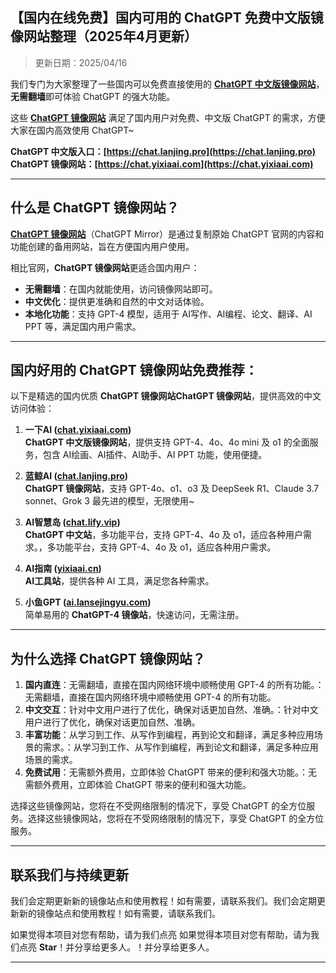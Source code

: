 ## 【国内在线免费】国内可用的 ChatGPT 免费中文版镜像网站整理（2025年4月更新）

> 更新日期：2025/04/16          

我们专门为大家整理了一些国内可以免费直接使用的 [**ChatGPT 中文版镜像网站**](https://chat.lanjing.pro)，**无需翻墙**即可体验 ChatGPT 的强大功能。

这些 [**ChatGPT 镜像网站**](https://chat.yixiaai.com) 满足了国内用户对免费、中文版 ChatGPT 的需求，方便大家在国内高效使用 ChatGPT~

**ChatGPT 中文版入口：[https://chat.lanjing.pro](https://chat.lanjing.pro)**   
**ChatGPT 镜像网站：[https://chat.yixiaai.com](https://chat.yixiaai.com)**

---

## 什么是 ChatGPT 镜像网站？

[**ChatGPT 镜像网站**](https://chat.lanjing.pro)（ChatGPT Mirror）是通过复制原始 ChatGPT 官网的内容和功能创建的备用网站，旨在方便国内用户使用。

相比官网，**ChatGPT 镜像网站**更适合国内用户：

- **无需翻墙**：在国内就能使用，访问镜像网站即可。
- **中文优化**：提供更准确和自然的中文对话体验。
- **本地化功能**：支持 GPT-4 模型，适用于 AI写作、AI编程、论文、翻译、AI PPT 等，满足国内用户需求。

---

## 国内好用的 ChatGPT 镜像网站免费推荐： 

以下是精选的国内优质 ****ChatGPT 镜像网站ChatGPT 镜像网站****，提供高效的中文访问体验：

1. **一下AI ([chat.yixiaai.com](https://chat.yixiaai.com/))**   
   **ChatGPT 中文版镜像网站**，提供支持 GPT-4、4o、4o mini 及 o1 的全面服务，包含 AI绘画、AI插件、AI助手、AI PPT 功能，使用便捷。

2. **蓝鲸AI ([chat.lanjing.pro](https://chat.lanjing.pro/))**  
   **ChatGPT 镜像网站**，支持 GPT-4o、o1、o3 及 DeepSeek R1、Claude 3.7 sonnet、Grok 3 最先进的模型，无限使用~

3. **AI智慧岛 ([chat.lify.vip](https://www.yixiaai.com/))**  
   **ChatGPT 中文站**，多功能平台，支持 GPT-4、4o 及 o1，适应各种用户需求。，多功能平台，支持 GPT-4、4o 及 o1，适应各种用户需求。

4. **AI指南 ([yixiaai.cn](https://yixiaai.cn/))**  
   **AI工具站**，提供各种 AI 工具，满足您各种需求。

5. **小鱼GPT ([ai.lansejingyu.com](https://ai.lansejingyu.com/))**  
   简单易用的 **ChatGPT-4 镜像站**，快速访问，无需注册。

------

## 为什么选择 ChatGPT 镜像网站？

1. **国内直连**：无需翻墙，直接在国内网络环境中顺畅使用 GPT-4 的所有功能。：无需翻墙，直接在国内网络环境中顺畅使用 GPT-4 的所有功能。
2. **中文交互**：针对中文用户进行了优化，确保对话更加自然、准确。：针对中文用户进行了优化，确保对话更加自然、准确。
3. **丰富功能**：从学习到工作、从写作到编程，再到论文和翻译，满足多种应用场景的需求。：从学习到工作、从写作到编程，再到论文和翻译，满足多种应用场景的需求。
4. **免费试用**：无需额外费用，立即体验 ChatGPT 带来的便利和强大功能。：无需额外费用，立即体验 ChatGPT 带来的便利和强大功能。

选择这些镜像网站，您将在不受网络限制的情况下，享受 ChatGPT 的全方位服务。选择这些镜像网站，您将在不受网络限制的情况下，享受 ChatGPT 的全方位服务。

------

## 联系我们与持续更新

我们会定期更新新的镜像站点和使用教程！如有需要，请联系我们。我们会定期更新新的镜像站点和使用教程！如有需要，请联系我们。

如果觉得本项目对您有帮助，请为我们点亮 如果觉得本项目对您有帮助，请为我们点亮 **Star**！并分享给更多人。！并分享给更多人。

------
